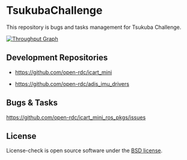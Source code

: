 TsukubaChallenge
=================

This repository is bugs and tasks management for Tsukuba Challenge.


[![Throughput Graph](https://graphs.waffle.io/open-rdc/tsukubachallenge/throughput.svg)](https://waffle.io/open-rdc/tsukubachallenge/metrics) 


## Development Repositories

* https://github.com/open-rdc/icart_mini

* https://github.com/open-rdc/adis_imu_drivers

## Bugs & Tasks

https://github.com/open-rdc/icart_mini_ros_pkgs/issues

## License

License-check is open source software under the [BSD license](https://github.com/open-rdc/icart_mini_ros_pkgs/blob/master/LICENSE).
